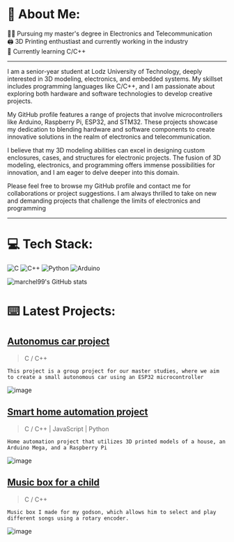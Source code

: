 # 🔵  About Me:
👨‍💻 Pursuing my master's degree in Electronics and Telecommunication<br>
🖨️ 3D Printing enthustiast and currently working in the industry<br>
🌱 Currently learning C/C++

------------------
I am a senior-year student at Lodz University of Technology, deeply interested in 3D modeling, electronics, and embedded systems. My skillset includes programming languages like C/C++, and I am passionate about exploring both hardware and software technologies to develop creative projects.

My GitHub profile features a range of projects that involve microcontrollers like Arduino, Raspberry Pi, ESP32, and STM32. These projects showcase my dedication to blending hardware and software components to create innovative solutions in the realm of electronics and telecommunication.

I believe that my 3D modeling abilities can excel in designing custom enclosures, cases, and structures for electronic projects. The fusion of 3D modeling, electronics, and programming offers immense possibilities for innovation, and I am eager to delve deeper into this domain.

Please feel free to browse my GitHub profile and contact me for collaborations or project suggestions. I am always thrilled to take on new and demanding projects that challenge the limits of electronics and programming

------------------
# 💻 Tech Stack:
![C](https://img.shields.io/badge/c-%2300599C.svg?style=for-the-badge&logo=c&logoColor=white)
![C++](https://img.shields.io/badge/c++-%2300599C.svg?style=for-the-badge&logo=c%2B%2B&logoColor=white)
![Python](https://img.shields.io/badge/python-3670A0?style=for-the-badge&logo=python&logoColor=ffdd54)
![Arduino](https://img.shields.io/badge/-Arduino-00979D?style=for-the-badge&logo=Arduino&logoColor=white)

![marchel99's GitHub stats](https://github-readme-stats.vercel.app/api?username=marchel99&show_icons=true&theme=transparent)
 
 
# ⌨️ Latest Projects:
## [Autonomus car project](https://github.com/marchel99/-Autonomus-Car-Project)
> C / C++
 
    This project is a group project for our master studies, where we aim to create a small autonomous car using an ESP32 microcontroller
> 
![image]( https://lh3.googleusercontent.com/drive-viewer/AFGJ81pn5Rtz7TAvlFyOSZZMD667DSvY_cXLQLKG1aW6saLcxU7NiP1ps68i9V2EuKcpHdmAqUFsKy0uPZDkD7MeNQLXZYMq=w1920-h947 )

## [Smart home automation project](https://github.com/marchel99/Smart-Home-Automation-Project)
> C / C++ | JavaScript | Python

    Home automation project that utilizes 3D printed models of a house, an Arduino Mega, and a Raspberry Pi
> 
![image]( https://lh3.googleusercontent.com/drive-viewer/AFGJ81pxS9cvNl9_nI9hJnL_1zorkk833OWiYmFElXeyCA2vOXy7iHNUITFeKZwi9MD8fnqiKK_-2c34meNM_JqjnpF-Y-XJoQ=w1920-h947 ) 

## [Music box for a child](https://github.com/marchel99/Music-box-for-a-child)
> C / C++
 
    Music box I made for my godson, which allows him to select and play different songs using a rotary encoder. 
> 
![image]( https://lh3.googleusercontent.com/drive-viewer/AFGJ81pldBFBoVPreZV5F7kGP64z4FLIvWCf5nmasmZk0G7Z4Fjuci_BEF3ttF7ST5Gwok9B4JUgQKDA4eGAGf32gf25Vq1iVw=w1920-h947   )











<!--
**marchel99/marchel99** is a ✨ _special_ ✨ repository because its `README.md` (this file) appears on your GitHub profile.


Here are some ideas to get you started:

- 🔭 I’m currently working on ...
- 🌱 I’m currently learning ...
- 👯 I’m looking to collaborate on ...
- 🤔 I’m looking for help with ...
- 💬 Ask me about ...
- 📫 How to reach me: ...
- 😄 Pronouns: ...
- ⚡ Fun fact: ...
-->
